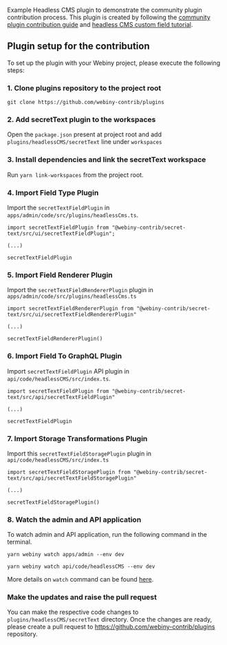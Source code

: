 Example Headless CMS plugin to demonstrate the community plugin contribution process.
This plugin is created by following the [community plugin contribution guide](#) and [headless CMS custom field tutorial](https://www.webiny.com/docs/tutorials/headless-cms/create-a-webiny-headless-cms-custom-field-plugin/#storage-transformations). 


## Plugin setup for the contribution
To set up the plugin with your Webiny project, please execute the following steps:

### 1. Clone plugins repository to the project root

`git clone https://github.com/webiny-contrib/plugins`

### 2. Add secretText plugin to the workspaces
Open the `package.json` present at project root and add `plugins/headlessCMS/secretText` line  under `workspaces`

### 3. Install dependencies and link the secretText workspace
Run `yarn link-workspaces` from the project root. 

### 4. Import Field Type Plugin 

Import the `secretTextFieldPlugin` in `apps/admin/code/src/plugins/headlessCms.ts`.

```
import secretTextFieldPlugin from "@webiny-contrib/secret-text/src/ui/secretTextFieldPlugin";

(...)

secretTextFieldPlugin
```

### 5. Import Field Renderer Plugin

Import the `secretTextFieldRendererPlugin` plugin in `apps/admin/code/src/plugins/headlessCms.ts`


```
import secretTextFieldRendererPlugin from "@webiny-contrib/secret-text/src/ui/secretTextFieldRendererPlugin"

(...)

secretTextFieldRendererPlugin()
```

### 6. Import Field To GraphQL Plugin

Import `secretTextFieldPlugin` API plugin in `api/code/headlessCMS/src/index.ts`.

```
import secretTextFieldPlugin from "@webiny-contrib/secret-text/src/api/secretTextFieldPlugin"

(...)

secretTextFieldPlugin
```

### 7. Import Storage Transformations Plugin

Import this `secretTextFieldStoragePlugin` plugin in `api/code/headlessCMS/src/index.ts`

```
import secretTextFieldStoragePlugin from "@webiny-contrib/secret-text/src/api/secretTextFieldStoragePlugin"

(...)

secretTextFieldStoragePlugin()
```


### 8. Watch the admin and API application
To watch admin and API application, run the following command in the terminal.

`yarn webiny watch apps/admin --env dev`  

`yarn webiny watch api/code/headlessCMS --env dev`

More details on `watch` command can be found [here](https://www.webiny.com/docs/how-to-guides/use-watch-command).

### Make the updates and raise the pull request
You can make the respective code changes to `plugins/headlessCMS/secretText` directory.
Once the changes are ready, please create a pull request to https://github.com/webiny-contrib/plugins repository.







